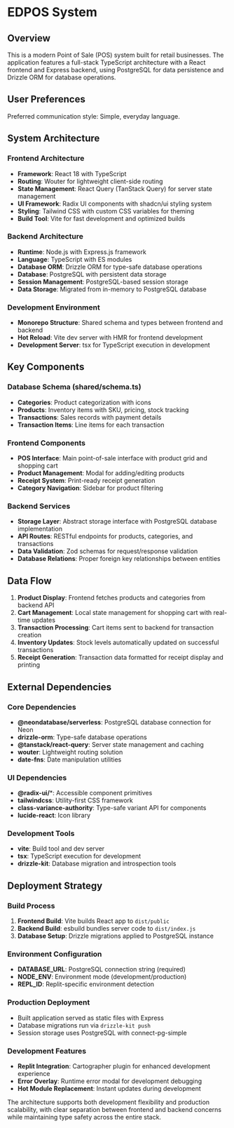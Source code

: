 # EDPOS System

## Overview

This is a modern Point of Sale (POS) system built for retail businesses. The application features a full-stack TypeScript architecture with a React frontend and Express backend, using PostgreSQL for data persistence and Drizzle ORM for database operations.

## User Preferences

Preferred communication style: Simple, everyday language.

## System Architecture

### Frontend Architecture
- **Framework**: React 18 with TypeScript
- **Routing**: Wouter for lightweight client-side routing
- **State Management**: React Query (TanStack Query) for server state management
- **UI Framework**: Radix UI components with shadcn/ui styling system
- **Styling**: Tailwind CSS with custom CSS variables for theming
- **Build Tool**: Vite for fast development and optimized builds

### Backend Architecture
- **Runtime**: Node.js with Express.js framework
- **Language**: TypeScript with ES modules
- **Database ORM**: Drizzle ORM for type-safe database operations
- **Database**: PostgreSQL with persistent data storage
- **Session Management**: PostgreSQL-based session storage
- **Data Storage**: Migrated from in-memory to PostgreSQL database

### Development Environment
- **Monorepo Structure**: Shared schema and types between frontend and backend
- **Hot Reload**: Vite dev server with HMR for frontend development
- **Development Server**: tsx for TypeScript execution in development

## Key Components

### Database Schema (shared/schema.ts)
- **Categories**: Product categorization with icons
- **Products**: Inventory items with SKU, pricing, stock tracking
- **Transactions**: Sales records with payment details
- **Transaction Items**: Line items for each transaction

### Frontend Components
- **POS Interface**: Main point-of-sale interface with product grid and shopping cart
- **Product Management**: Modal for adding/editing products
- **Receipt System**: Print-ready receipt generation
- **Category Navigation**: Sidebar for product filtering

### Backend Services
- **Storage Layer**: Abstract storage interface with PostgreSQL database implementation
- **API Routes**: RESTful endpoints for products, categories, and transactions
- **Data Validation**: Zod schemas for request/response validation
- **Database Relations**: Proper foreign key relationships between entities

## Data Flow

1. **Product Display**: Frontend fetches products and categories from backend API
2. **Cart Management**: Local state management for shopping cart with real-time updates
3. **Transaction Processing**: Cart items sent to backend for transaction creation
4. **Inventory Updates**: Stock levels automatically updated on successful transactions
5. **Receipt Generation**: Transaction data formatted for receipt display and printing

## External Dependencies

### Core Dependencies
- **@neondatabase/serverless**: PostgreSQL database connection for Neon
- **drizzle-orm**: Type-safe database operations
- **@tanstack/react-query**: Server state management and caching
- **wouter**: Lightweight routing solution
- **date-fns**: Date manipulation utilities

### UI Dependencies
- **@radix-ui/***: Accessible component primitives
- **tailwindcss**: Utility-first CSS framework
- **class-variance-authority**: Type-safe variant API for components
- **lucide-react**: Icon library

### Development Tools
- **vite**: Build tool and dev server
- **tsx**: TypeScript execution for development
- **drizzle-kit**: Database migration and introspection tools

## Deployment Strategy

### Build Process
1. **Frontend Build**: Vite builds React app to `dist/public`
2. **Backend Build**: esbuild bundles server code to `dist/index.js`
3. **Database Setup**: Drizzle migrations applied to PostgreSQL instance

### Environment Configuration
- **DATABASE_URL**: PostgreSQL connection string (required)
- **NODE_ENV**: Environment mode (development/production)
- **REPL_ID**: Replit-specific environment detection

### Production Deployment
- Built application served as static files with Express
- Database migrations run via `drizzle-kit push`
- Session storage uses PostgreSQL with connect-pg-simple

### Development Features
- **Replit Integration**: Cartographer plugin for enhanced development experience
- **Error Overlay**: Runtime error modal for development debugging
- **Hot Module Replacement**: Instant updates during development

The architecture supports both development flexibility and production scalability, with clear separation between frontend and backend concerns while maintaining type safety across the entire stack.